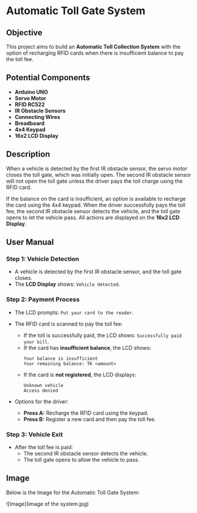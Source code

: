# Automatic Toll Gate System

## Objective
This project aims to build an **Automatic Toll Collection System** with the option of recharging RFID cards when there is insufficient balance to pay the toll fee.

## Potential Components
- **Arduino UNO**
- **Servo Motor**
- **RFID RC522**
- **IR Obstacle Sensors**
- **Connecting Wires**
- **Breadboard**
- **4x4 Keypad**
- **16x2 LCD Display**

## Description
When a vehicle is detected by the first IR obstacle sensor, the servo motor closes the toll gate, which was initially open. The second IR obstacle sensor will not open the toll gate unless the driver pays the toll charge using the RFID card. 

If the balance on the card is insufficient, an option is available to recharge the card using the 4x4 keypad. When the driver successfully pays the toll fee, the second IR obstacle sensor detects the vehicle, and the toll gate opens to let the vehicle pass. All actions are displayed on the **16x2 LCD Display**.

## User Manual
### Step 1: Vehicle Detection
- A vehicle is detected by the first IR obstacle sensor, and the toll gate closes.
- The **LCD Display** shows: `Vehicle detected`.

### Step 2: Payment Process
- The LCD prompts: `Put your card to the reader`.
- The RFID card is scanned to pay the toll fee:
  - If the toll is successfully paid, the LCD shows: `Successfully paid your bill`.
  - If the card has **insufficient balance**, the LCD shows:
    ```
    Your balance is insufficient
    Your remaining balance: TK <amount>
    ```
  - If the card is **not registered**, the LCD displays:
    ```
    Unknown vehicle
    Access denied
    ```

- Options for the driver:
  - **Press A:** Recharge the RFID card using the keypad.
  - **Press B:** Register a new card and then pay the toll fee.

### Step 3: Vehicle Exit
- After the toll fee is paid:
  - The second IR obstacle sensor detects the vehicle.
  - The toll gate opens to allow the vehicle to pass.


## Image
Below is the Image for the Automatic Toll Gate System:

![Image](image of the system.jpg)